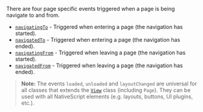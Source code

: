 There are four page specific events triggered when a page is being navigate to and from.
- [`navigatingTo`](https://docs.nativescript.org/api-reference/classes/_ui_page_.page#navigatingtoevent) - Triggered when entering a page (the navigation has started).
- [`navigatedTo`](https://docs.nativescript.org/api-reference/classes/_ui_page_.page#navigatedtoevent) - Triggered when entering a page (the navigation has ended).
- [`navigatingFrom`](https://docs.nativescript.org/api-reference/classes/_ui_page_.page#navigatingfromevent) - Triggered when leaving a page (the navigation has started).
- [`navigatedFrom`](https://docs.nativescript.org/api-reference/classes/_ui_page_.page#navigatedfromevent) - Triggered when leaving a page (the navigation has ended).

<snippet id='page-events-xml'/>
<snippet id='page-events'/>
<snippet id='page-events-ts'/>

> **Note:** The events `loaded`, `unloaded` and `layoutChanged` are universal for all classes that extends the [`View`](https://docs.nativescript.org/api-reference/modules/_ui_core_view_) class (including `Page`). They can be used with all NativeScript elements (e.g. layouts, buttons, UI plugins, etc.).